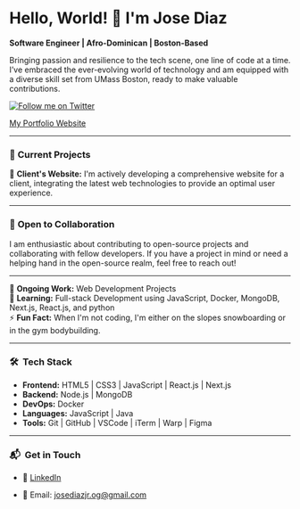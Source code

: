 # **Hello, World! 👋 I'm Jose Diaz**

**Software Engineer | Afro-Dominican | Boston-Based**

Bringing passion and resilience to the tech scene, one line of code at a time. I’ve embraced the ever-evolving world of technology and am equipped with a diverse skill set from UMass Boston, ready to make valuable contributions.

<a href="https://twitter.com/diazjosedev" target="_blank"><img src="https://img.shields.io/twitter/follow/diazjosedev?style=social" alt="Follow me on Twitter"></a>

[My Portfolio Website](https://josediazdev.com)

---

### 🚀 **Current Projects**

🔧 **Client's Website:** I'm actively developing a comprehensive website for a client, integrating the latest web technologies to provide an optimal user experience.

---

### 🤝 **Open to Collaboration**

I am enthusiastic about contributing to open-source projects and collaborating with fellow developers. If you have a project in mind or need a helping hand in the open-source realm, feel free to reach out!

---

🔭 **Ongoing Work:** Web Development Projects  
🌱 **Learning:** Full-stack Development using JavaScript, Docker, MongoDB, Next.js, React.js, and python  
⚡ **Fun Fact:** When I'm not coding, I'm either on the slopes snowboarding or in the gym bodybuilding.

---

### 🛠 **&nbsp;Tech Stack**

- **Frontend:** HTML5 | CSS3 | JavaScript | React.js | Next.js
- **Backend:** Node.js | MongoDB
- **DevOps:** Docker
- **Languages:** JavaScript | Java
- **Tools:** Git | GitHub | VSCode | iTerm | Warp | Figma

---

### 📬 **&nbsp;Get in Touch**

- 💼 [LinkedIn](https://linkedin.com/in/josediazdev)
<!-- - 🌐 [Personal Website](https://josediazdev.com)
- 🐦 [Twitter](https://twitter.com/diazjosedev) -->
- 📧 Email: josediazjr.og@gmail.com
<!-- - 📝 [Blog](YOUR_BLOG_LINK) (🔜 Coming Soon!) -->
